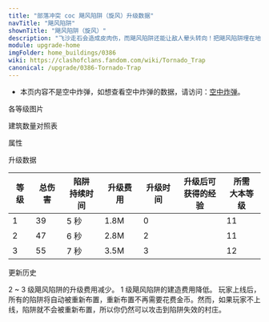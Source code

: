 ```yaml
---
title: "部落冲突 coc 飓风陷阱（旋风）升级数据"
navTitle: "飓风陷阱"
shownTitle: "飓风陷阱（旋风）"
description: "飞沙走石会造成皮肉伤，而飓风陷阱还能让敌人晕头转向！把飓风陷阱埋在地下，它产生的漩涡能把敌军卷至飓风中心，阻挡他们的进攻。"
module: upgrade-home
imgFolder: home_buildings/0386
wiki: https://clashofclans.fandom.com/wiki/Tornado_Trap
canonical: /upgrade/0386-Tornado-Trap
---
```


- 本页内容不是空中炸弹，如想查看空中炸弹的数据，请访问：[空中炸弹](/upgrade/0382-Air-Bomb)。

<UnitInfo :folder="$frontmatter.imgFolder" imgSrc="Tornado_Trap_info.png" :imgAlt="$frontmatter.navTitle" :description="$frontmatter.description" :isSmallImg="true" />

<SmallTitle>各等级图片</SmallTitle>

<Panel>
    <UnitImgGroup :folder="$frontmatter.imgFolder">
        <UnitImg imgTitle="1 级" imgSrc="Tornado_Trap1.png" />
        <UnitImg imgTitle="2 - 3 级" imgSrc="Tornado_Trap2.png" />
    </UnitImgGroup>
</Panel>

<SmallTitle>建筑数量对照表</SmallTitle>

<BuildingNum>
    <BuildingNumRow title="大本等级" num="1 - 10, 11 -15" />
    <BuildingNumRow title="建筑数量" num="     0,      1" />
</BuildingNum>

<SmallTitle>属性</SmallTitle>

<UnitProperties>
    <UnitProperty pKey="占地面积" pValue="1×1" />
    <UnitProperty pKey="作用类型" pValue="让范围内的部队转圈，并造成少量范围伤害" />
    <UnitProperty pKey="作用目标" pValue="地面和空中目标 (矿工除外)" />
    <UnitProperty pKey="触发半径" pValue="3 格" />
    <UnitProperty pKey="作用半径" pValue="3 格" />
    <UnitProperty pKey="每秒伤害" pValue="8 (近似值)" />
    <UnitProperty pKey="陷阱作用延时" pValue="0.4 秒" />
</UnitProperties>

<SmallTitle>升级数据</SmallTitle>

<script setup>
const tableExtraInfo = [
    {
        "column": 3,
        "type": "cost",
        "gpClass": "building",
        "icon": "Gold"
    },
    {
        "column": 4,
        "type": "time",
        "gpClass": "building"
    },
    {
        "column": 5,
        "type": "exp",
        "icon": "Exp"
    }
];
</script>

<UnitTable :tableExtraInfo="tableExtraInfo">

| 等级 | 总伤害 |陷阱<br>持续时间| 升级费用 |  升级时间  |升级后可<br>获得的经验|所需<br>大本等级|
| ---- |  ---  |      ---      |    ---   |   ---     |         ---        |      ---      |
|   1  |   39  |      5 秒     |   1.8M   |     0     |                    |       11      |
|   2  |   47  |      6 秒     |   2.8M   |     2     |                    |       11      |
|   3  |   55  |      7 秒     |   3.5M   |     3     |                    |       12      |

</UnitTable>

<SmallTitle>更新历史</SmallTitle>

<Timeline>
    <TimelineItem date="2022/10/10">
        <TimelineRow>2 ~ 3 级飓风陷阱的升级费用减少。</TimelineRow>
    </TimelineItem>
    <TimelineItem date="2021/12/09">
        <TimelineRow>1 级飓风陷阱的建造费用降低。</TimelineRow>
    </TimelineItem>
    <TimelineItem date="2019/04/02">
        <TimelineRow>玩家上线后，所有的陷阱将自动被重新布置，重新布置不再需要花费金币。然而，如果玩家不上线，陷阱就不会被重新布置，所以你仍然可以攻击到陷阱失效的村庄。</TimelineRow>
    </TimelineItem>
    <TimelineItem :historyBottom="true" />
</Timeline>
